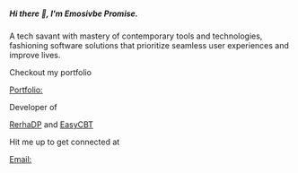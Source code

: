 <h5>Hi there 👋, I'm Emosivbe Promise.</h5>

<p>A tech savant with mastery of contemporary tools and technologies, fashioning software solutions that prioritize seamless user experiences and improve lives.</p>
<p>Checkout my portfolio  </p>   

[Portfolio: ](https://emosivbepromise.vercel.app/)

<div>Developer of 

  [RerhaDP](https://rerhadp.vercel.app/) and  [EasyCBT](https://easycbt.vercel.app/) 
  
<p>Hit me up to get connected at     
  
[Email:](promiseejiro43@gmail.com)
</p> 
